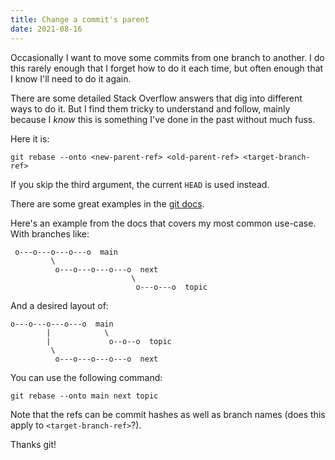 ```yaml
---
title: Change a commit's parent
date: 2021-08-16
---
```


Occasionally I want to move some commits from one branch to another. I do this rarely enough that I forget how to do it each time, but often enough that I know I'll need to do it again.

There are some detailed Stack Overflow answers that dig into different ways to do it. But I find them tricky to understand and follow, mainly because I _know_ this is something I've done in the past without much fuss.

Here it is:

```git
git rebase --onto <new-parent-ref> <old-parent-ref> <target-branch-ref>
```

If you skip the third argument, the current `HEAD` is used instead.

There are some great examples in the [git docs](https://git-scm.com/docs/git-rebase).

Here's an example from the docs that covers my most common use-case. With branches like:

```shell
 o---o---o---o---o  main
         \
          o---o---o---o---o  next
                           \
                            o---o---o  topic
```

And a desired layout of:

```shell
o---o---o---o---o  main
        |            \
        |             o--o--o  topic
         \
          o---o---o---o---o  next
```

You can use the following command:

```git
git rebase --onto main next topic
```

Note that the refs can be commit hashes as well as branch names (does this apply to `<target-branch-ref>`?).

Thanks git!
